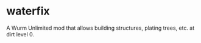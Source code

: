 # waterfix
A Wurm Unlimited mod that allows building structures, plating trees, etc. at dirt level 0.
